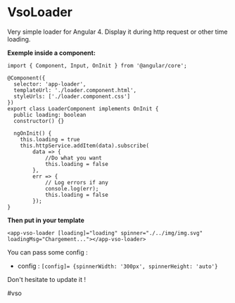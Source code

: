 # VsoLoader

Very simple loader for Angular 4.
Display it during http request or other time loading.

**Exemple inside a component:**
```
import { Component, Input, OnInit } from '@angular/core';

@Component({
  selector: 'app-loader',
  templateUrl: './loader.component.html',
  styleUrls: ['./loader.component.css']
})
export class LoaderComponent implements OnInit {
  public loading: boolean
  constructor() {}

  ngOnInit() {
    this.loading = true
    this.httpService.addItem(data).subscribe(
        data => {
            //Do what you want
            this.loading = false
        }, 
        err => {
            // Log errors if any
            console.log(err);
            this.loading = false
        });
}
```

**Then put in your template**

`<app-vso-loader [loading]="loading" spinner="./../img/img.svg" loadingMsg="Chargement..."></app-vso-loader>`

You can pass some config : 

- config : `[config]= {spinnerWidth: '300px', spinnerHeight: 'auto'}`

Don't hesitate to update it !

#vso
